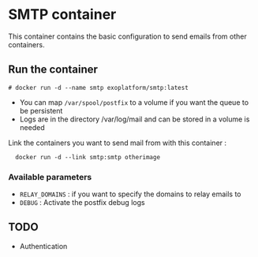 # SMTP container

This container contains the basic configuration to send emails from other containers.

## Run the container
```
# docker run -d --name smtp exoplatform/smtp:latest
```
* You can map ```/var/spool/postfix``` to a volume if you want the queue to be persistent
* Logs are in the directory /var/log/mail and can be stored in a volume is needed

Link the containers you want to send mail from with this container :
```
  docker run -d --link smtp:smtp otherimage
```


### Available parameters

* ```RELAY_DOMAINS``` : if you want to specify the domains to relay emails to
* ```DEBUG``` : Activate the postfix debug logs 

## TODO

* Authentication
